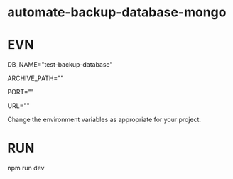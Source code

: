 # automate-backup-database-mongo

# EVN
DB_NAME="test-backup-database"

ARCHIVE_PATH=""

PORT=""

URL=""

Change the environment variables as appropriate for your project.

# RUN
npm run dev
